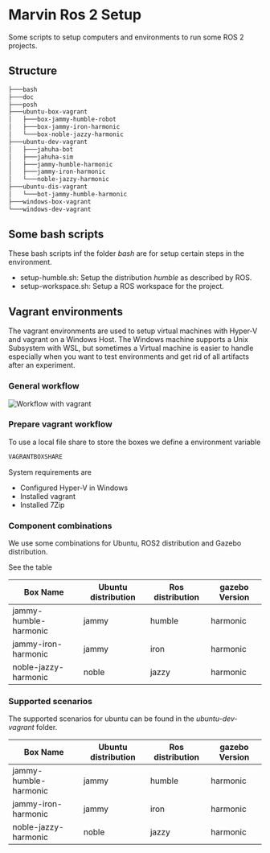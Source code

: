 # Marvin Ros 2 Setup

Some scripts to setup computers and environments to run some ROS 2 projects.


## Structure

``` bash
├───bash
├───doc
├───posh
├───ubuntu-box-vagrant
│   ├───box-jammy-humble-robot
│   ├───box-jammy-iron-harmonic
│   └───box-noble-jazzy-harmonic
├───ubuntu-dev-vagrant
│   ├───jahuha-bot
│   ├───jahuha-sim
│   ├───jammy-humble-harmonic
│   ├───jammy-iron-harmonic
│   └───noble-jazzy-harmonic
├───ubuntu-dis-vagrant
│   └───bot-jammy-humble-harmonic
├───windows-box-vagrant
└───windows-dev-vagrant
```

## Some bash scripts

These bash scripts inf the folder *bash* are for setup certain steps in the environment.

* setup-humble.sh: Setup the distribution *humble* as described by ROS.
* setup-workspace.sh: Setup a ROS workspace for the project.

## Vagrant environments

The vagrant environments are used to setup virtual machines with Hyper-V and vagrant on a Windows Host.
The Windows machine supports a Unix Subsystem with WSL, but sometimes a Virtual machine is easier to handle
especially when you want to test environments and get rid of all artifacts after an experiment.

### General workflow

<!-- 
``` plantuml

@startuml doc/vagrant-workflow

:Setup a basic virtual machine with
the base installation need to start 
developing.;
:Generate a local **base box** from that 
virtual machine.
Virtual machine is obsolete afterwards.;
:Setup a development environment based 
on the intermediate **base box**.
This can be easier integrated;

@enduml

``` -->

![Workflow with vagrant](doc/vagrant-workflow.png)

### Prepare vagrant workflow

To use a local file share to store the boxes we define a environment variable 

``` cmd
VAGRANTBOXSHARE
``` 

System requirements are 

* Configured Hyper-V in Windows 
* Installed vagrant 
* Installed 7Zip


### Component combinations

We use some combinations for Ubuntu, ROS2 distribution and Gazebo distribution. 

See the table 

| Box Name | Ubuntu distribution | Ros distribution | gazebo Version |
|----------|---------------------|------------------|----------------|
| jammy-humble-harmonic | jammy | humble | harmonic |
| jammy-iron-harmonic | jammy | iron | harmonic |
| noble-jazzy-harmonic | noble | jazzy | harmonic |

### Supported scenarios

The supported scenarios for ubuntu can be found in the *ubuntu-dev-vagrant* folder.


| Box Name | Ubuntu distribution | Ros distribution | gazebo Version |
|----------|---------------------|------------------|----------------|
| jammy-humble-harmonic | jammy | humble | harmonic |
| jammy-iron-harmonic | jammy | iron | harmonic |
| noble-jazzy-harmonic | noble | jazzy | harmonic |